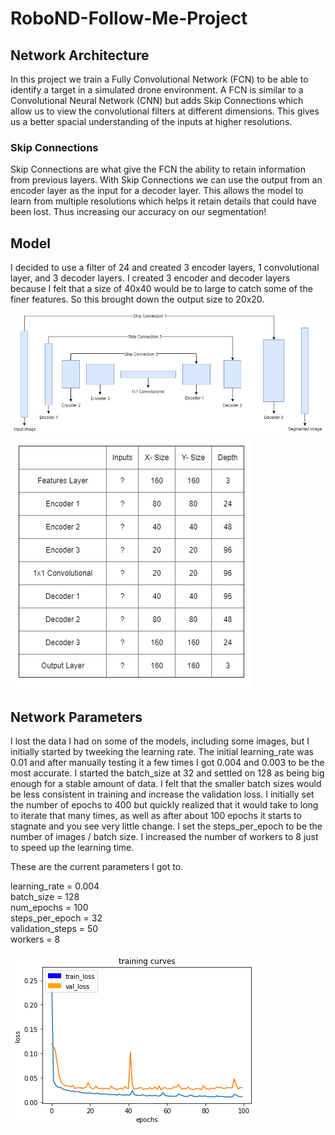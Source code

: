 # RoboND-Follow-Me-Project

## Network Architecture
In this project we train a Fully Convolutional Network (FCN) to be able to identify a target in a simulated drone environment. A FCN is similar to a Convolutional Neural Network (CNN) but adds Skip Connections which allow us to view the convolutional filters at different dimensions. This gives us a better spacial understanding of the inputs at higher resolutions.

### Skip Connections
Skip Connections are what give the FCN the ability to retain information from previous layers. With Skip Connections we can use the output from an encoder layer as the input for a decoder layer. This allows the model to learn from multiple resolutions which helps it retain details that could have been lost. Thus increasing our accuracy on our segmentation!

## Model

I decided to use a filter of 24 and created 3 encoder layers, 1 convolutional layer, and 3 decoder layers. I created 3 encoder and decoder layers because I felt that a size of 40x40 would be to large to catch some of the finer features. So this brought down the output size to 20x20. 

![Model](/images/FCN_model.jpg)
![Shape Data](/images/FCN_model_shape.jpg)

## Network Parameters

I lost the data I had on some of the models, including some images, but I initially started by tweeking the learning rate. The initial learning_rate was 0.01 and after manually testing it a few times I got 0.004 and 0.003 to be the most accurate. I started the batch_size at 32 and settled on 128 as being big enough for a stable amount of data. I felt that the smaller batch sizes would be less consistent in training and increase the validation loss. I initially set the number of epochs to 400 but quickly realized that it would take to long to iterate that many times, as well as after about 100 epochs it starts to stagnate and you see very little change. I set the steps_per_epoch to be the number of images / batch size. I increased the number of workers to 8 just to speed up the learning time.

These are the current parameters I got to.

learning_rate = 0.004  
batch_size = 128  
num_epochs = 100  
steps_per_epoch = 32  
validation_steps = 50  
workers = 8

![Training Curve](/images/training_curve.png)
